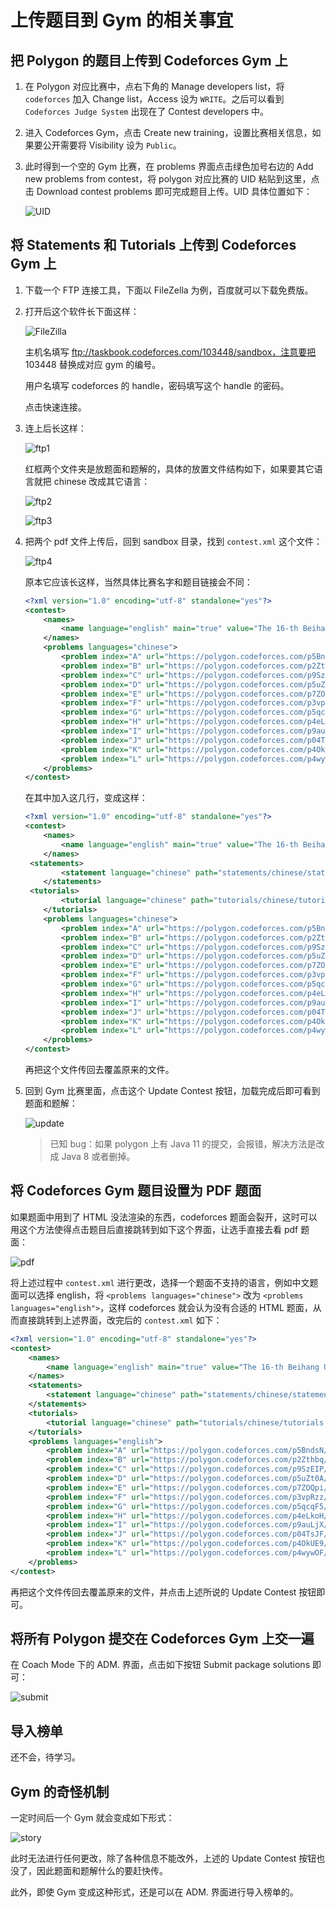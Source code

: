 # 上传题目到 Gym 的相关事宜

## 把 Polygon 的题目上传到 Codeforces Gym 上

1. 在 Polygon 对应比赛中，点右下角的 Manage developers list，将 `codeforces` 加入 Change list，Access 设为 `WRITE`。之后可以看到 `Codeforces Judge System` 出现在了 Contest developers 中。

2. 进入 Codeforces Gym，点击 Create new training，设置比赛相关信息，如果要公开需要将 Visibility 设为 `Public`。

3. 此时得到一个空的 Gym 比赛，在 problems 界面点击绿色加号右边的 Add new problems from contest，将 polygon 对应比赛的 UID 粘贴到这里，点击 Download contest problems 即可完成题目上传。UID 具体位置如下：

   ![UID](UID.png)

## 将 Statements 和 Tutorials 上传到 Codeforces Gym 上

1. 下载一个 FTP 连接工具，下面以 FileZella 为例，百度就可以下载免费版。

2. 打开后这个软件长下面这样：

   ![FileZilla](FileZilla.png)

   主机名填写 ftp://taskbook.codeforces.com/103448/sandbox，注意要把 103448 替换成对应 gym 的编号。

   用户名填写 codeforces 的 handle，密码填写这个 handle 的密码。

   点击快速连接。

3. 连上后长这样：

   ![ftp1](ftp1.png)

   红框两个文件夹是放题面和题解的，具体的放置文件结构如下，如果要其它语言就把 chinese 改成其它语言：

   ![ftp2](ftp2.png)

   ![ftp3](ftp3.png)

4. 把两个 pdf 文件上传后，回到 sandbox 目录，找到 `contest.xml` 这个文件：

   ![ftp4](ftp4.png)

   原本它应该长这样，当然具体比赛名字和题目链接会不同：

   ```xml
   <?xml version="1.0" encoding="utf-8" standalone="yes"?>
   <contest>
       <names>
           <name language="english" main="true" value="The 16-th Beihang University Collegiate Programming Contest (BCPC 2021) - Preliminary"/>
       </names>
       <problems languages="chinese">
           <problem index="A" url="https://polygon.codeforces.com/p5BndsN/Bazoka13/ccpc-message"/>
           <problem index="B" url="https://polygon.codeforces.com/p2Zthbq/Serval/new-main-building"/>
           <problem index="C" url="https://polygon.codeforces.com/p9SzEIP/2sozx/sequence-merging"/>
           <problem index="D" url="https://polygon.codeforces.com/p5uZt0A/zhongzihao/pokemon-simulator"/>
           <problem index="E" url="https://polygon.codeforces.com/p7ZOQpi/Bazoka13/dna-htap"/>
           <problem index="F" url="https://polygon.codeforces.com/p3vpRzz/nikkukun/potashub-copylot"/>
           <problem index="G" url="https://polygon.codeforces.com/p5qcqF5/Serval/repeat-and-match"/>
           <problem index="H" url="https://polygon.codeforces.com/p4eLkoH/absi2011/hysteria"/>
           <problem index="I" url="https://polygon.codeforces.com/p9auLjX/Serval/theory-of-relativity"/>
           <problem index="J" url="https://polygon.codeforces.com/p04TsJF/nikkukun/rename"/>
           <problem index="K" url="https://polygon.codeforces.com/p4OkUE9/zhongzihao/minimum-spanning-tree-i"/>
           <problem index="L" url="https://polygon.codeforces.com/p4wywOF/zhongzihao/minimum-spanning-tree-ii"/>
       </problems>
   </contest>
   
   ```

   在其中加入这几行，变成这样：

   ```xml
   <?xml version="1.0" encoding="utf-8" standalone="yes"?>
   <contest>
       <names>
           <name language="english" main="true" value="The 16-th Beihang University Collegiate Programming Contest (BCPC 2021) - Preliminary"/>
       </names>
   	<statements>
           <statement language="chinese" path="statements/chinese/statements.pdf" type="application/pdf"/>
       </statements>
   	<tutorials>
           <tutorial language="chinese" path="tutorials/chinese/tutorials.pdf" type="application/pdf"/>
       </tutorials>
       <problems languages="chinese">
           <problem index="A" url="https://polygon.codeforces.com/p5BndsN/Bazoka13/ccpc-message"/>
           <problem index="B" url="https://polygon.codeforces.com/p2Zthbq/Serval/new-main-building"/>
           <problem index="C" url="https://polygon.codeforces.com/p9SzEIP/2sozx/sequence-merging"/>
           <problem index="D" url="https://polygon.codeforces.com/p5uZt0A/zhongzihao/pokemon-simulator"/>
           <problem index="E" url="https://polygon.codeforces.com/p7ZOQpi/Bazoka13/dna-htap"/>
           <problem index="F" url="https://polygon.codeforces.com/p3vpRzz/nikkukun/potashub-copylot"/>
           <problem index="G" url="https://polygon.codeforces.com/p5qcqF5/Serval/repeat-and-match"/>
           <problem index="H" url="https://polygon.codeforces.com/p4eLkoH/absi2011/hysteria"/>
           <problem index="I" url="https://polygon.codeforces.com/p9auLjX/Serval/theory-of-relativity"/>
           <problem index="J" url="https://polygon.codeforces.com/p04TsJF/nikkukun/rename"/>
           <problem index="K" url="https://polygon.codeforces.com/p4OkUE9/zhongzihao/minimum-spanning-tree-i"/>
           <problem index="L" url="https://polygon.codeforces.com/p4wywOF/zhongzihao/minimum-spanning-tree-ii"/>
       </problems>
   </contest>
   
   ```

   再把这个文件传回去覆盖原来的文件。

5. 回到 Gym 比赛里面，点击这个 Update Contest 按钮，加载完成后即可看到题面和题解：

   ![update](update.png)

   > 已知 bug：如果 polygon 上有 Java 11 的提交，会报错，解决方法是改成 Java 8 或者删掉。

## 将 Codeforces Gym 题目设置为 PDF 题面

如果题面中用到了 HTML 没法渲染的东西，codeforces 题面会裂开，这时可以用这个方法使得点击题目后直接跳转到如下这个界面，让选手直接去看 pdf 题面：

![pdf](pdf.png)

将上述过程中 `contest.xml` 进行更改，选择一个题面不支持的语言，例如中文题面可以选择 english，将 `<problems languages="chinese">` 改为 `<problems languages="english">`，这样 codeforces 就会认为没有合适的 HTML 题面，从而直接跳转到上述界面，改完后的 `contest.xml` 如下：

```xml
<?xml version="1.0" encoding="utf-8" standalone="yes"?>
<contest>
    <names>
        <name language="english" main="true" value="The 16-th Beihang University Collegiate Programming Contest (BCPC 2021) - Preliminary"/>
    </names>
	<statements>
        <statement language="chinese" path="statements/chinese/statements.pdf" type="application/pdf"/>
    </statements>
	<tutorials>
        <tutorial language="chinese" path="tutorials/chinese/tutorials.pdf" type="application/pdf"/>
    </tutorials>
    <problems languages="english">
        <problem index="A" url="https://polygon.codeforces.com/p5BndsN/Bazoka13/ccpc-message"/>
        <problem index="B" url="https://polygon.codeforces.com/p2Zthbq/Serval/new-main-building"/>
        <problem index="C" url="https://polygon.codeforces.com/p9SzEIP/2sozx/sequence-merging"/>
        <problem index="D" url="https://polygon.codeforces.com/p5uZt0A/zhongzihao/pokemon-simulator"/>
        <problem index="E" url="https://polygon.codeforces.com/p7ZOQpi/Bazoka13/dna-htap"/>
        <problem index="F" url="https://polygon.codeforces.com/p3vpRzz/nikkukun/potashub-copylot"/>
        <problem index="G" url="https://polygon.codeforces.com/p5qcqF5/Serval/repeat-and-match"/>
        <problem index="H" url="https://polygon.codeforces.com/p4eLkoH/absi2011/hysteria"/>
        <problem index="I" url="https://polygon.codeforces.com/p9auLjX/Serval/theory-of-relativity"/>
        <problem index="J" url="https://polygon.codeforces.com/p04TsJF/nikkukun/rename"/>
        <problem index="K" url="https://polygon.codeforces.com/p4OkUE9/zhongzihao/minimum-spanning-tree-i"/>
        <problem index="L" url="https://polygon.codeforces.com/p4wywOF/zhongzihao/minimum-spanning-tree-ii"/>
    </problems>
</contest>

```

再把这个文件传回去覆盖原来的文件，并点击上述所说的 Update Contest 按钮即可。

## 将所有 Polygon 提交在 Codeforces Gym 上交一遍

在 Coach Mode 下的 ADM. 界面，点击如下按钮 Submit package solutions 即可：

![submit](submit.png)

## 导入榜单

还不会，待学习。

## Gym 的奇怪机制

一定时间后一个 Gym 就会变成如下形式：

![story](story.png)

此时无法进行任何更改，除了各种信息不能改外，上述的 Update Contest 按钮也没了，因此题面和题解什么的要赶快传。

此外，即使 Gym 变成这种形式，还是可以在 ADM. 界面进行导入榜单的。
